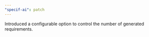 ```yaml
---
"specif-ai": patch
---
```


Introduced a configurable option to control the number of generated requirements.
